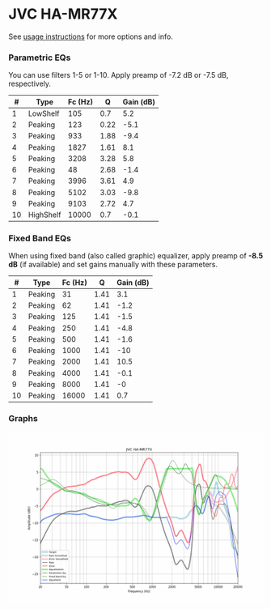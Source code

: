 # JVC HA-MR77X
See [usage instructions](https://github.com/jaakkopasanen/AutoEq#usage) for more options and info.

### Parametric EQs
You can use filters 1-5 or 1-10. Apply preamp of -7.2 dB or -7.5 dB, respectively.

|   # | Type      |   Fc (Hz) |    Q |   Gain (dB) |
|-----|-----------|-----------|------|-------------|
|   1 | LowShelf  |       105 | 0.7  |         5.2 |
|   2 | Peaking   |       123 | 0.22 |        -5.1 |
|   3 | Peaking   |       933 | 1.88 |        -9.4 |
|   4 | Peaking   |      1827 | 1.61 |         8.1 |
|   5 | Peaking   |      3208 | 3.28 |         5.8 |
|   6 | Peaking   |        48 | 2.68 |        -1.4 |
|   7 | Peaking   |      3996 | 3.61 |         4.9 |
|   8 | Peaking   |      5102 | 3.03 |        -9.8 |
|   9 | Peaking   |      9103 | 2.72 |         4.7 |
|  10 | HighShelf |     10000 | 0.7  |        -0.1 |

### Fixed Band EQs
When using fixed band (also called graphic) equalizer, apply preamp of **-8.5 dB** (if available) and set gains manually with these parameters.

|   # | Type    |   Fc (Hz) |    Q |   Gain (dB) |
|-----|---------|-----------|------|-------------|
|   1 | Peaking |        31 | 1.41 |         3.1 |
|   2 | Peaking |        62 | 1.41 |        -1.2 |
|   3 | Peaking |       125 | 1.41 |        -1.5 |
|   4 | Peaking |       250 | 1.41 |        -4.8 |
|   5 | Peaking |       500 | 1.41 |        -1.6 |
|   6 | Peaking |      1000 | 1.41 |       -10   |
|   7 | Peaking |      2000 | 1.41 |        10.5 |
|   8 | Peaking |      4000 | 1.41 |        -0.1 |
|   9 | Peaking |      8000 | 1.41 |        -0   |
|  10 | Peaking |     16000 | 1.41 |         0.7 |

### Graphs
![](./JVC%20HA-MR77X.png)
